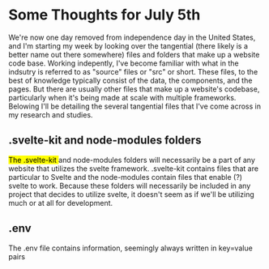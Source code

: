 # Some Thoughts for July 5th

We're now one day removed from independence day in the United States, and I'm starting my week by looking over the tangential (there likely is a better name out there somewhere) files and folders that make up a website code base. Working indepently, I've become familiar with what in the indsutry is referred to as "source" files or "src" or short. These files, to the best of knowledge typically consist of the data, the components, and the pages. But there are usually other files that make up a website's codebase, particularly when it's being made at scale with multiple frameworks. Belowing I'll be detailing the several tangential files that I've come across in my research and studies. 

## .svelte-kit and node-modules folders

<mark>The .svelte-kit </mark> and node-modules folders will necessarily be a part of any website that utilizes the svelte framework. .svelte-kit contains files that are particular to Svelte and the node-modules contain files that enable (?) svelte to work. Because these folders will necessarily be included in any project that decides to utilize svelte, it doesn't seem as if we'll be utilizing much or at all for development. 

## .env

The .env file contains information, seemingly always written in key=value pairs 